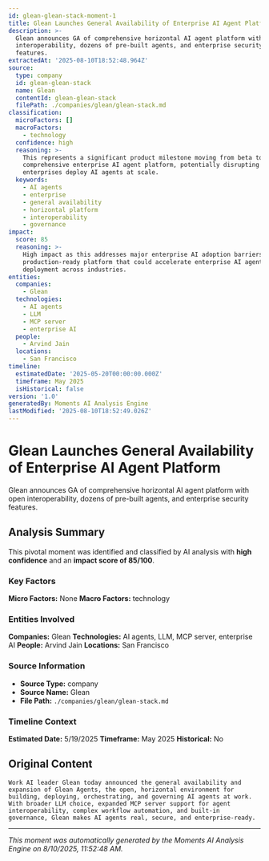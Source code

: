 ```yaml
---
id: glean-glean-stack-moment-1
title: Glean Launches General Availability of Enterprise AI Agent Platform
description: >-
  Glean announces GA of comprehensive horizontal AI agent platform with open
  interoperability, dozens of pre-built agents, and enterprise security
  features.
extractedAt: '2025-08-10T18:52:48.964Z'
source:
  type: company
  id: glean-glean-stack
  name: Glean
  contentId: glean-glean-stack
  filePath: ./companies/glean/glean-stack.md
classification:
  microFactors: []
  macroFactors:
    - technology
  confidence: high
  reasoning: >-
    This represents a significant product milestone moving from beta to GA for a
    comprehensive enterprise AI agent platform, potentially disrupting how
    enterprises deploy AI agents at scale.
  keywords:
    - AI agents
    - enterprise
    - general availability
    - horizontal platform
    - interoperability
    - governance
impact:
  score: 85
  reasoning: >-
    High impact as this addresses major enterprise AI adoption barriers with a
    production-ready platform that could accelerate enterprise AI agent
    deployment across industries.
entities:
  companies:
    - Glean
  technologies:
    - AI agents
    - LLM
    - MCP server
    - enterprise AI
  people:
    - Arvind Jain
  locations:
    - San Francisco
timeline:
  estimatedDate: '2025-05-20T00:00:00.000Z'
  timeframe: May 2025
  isHistorical: false
version: '1.0'
generatedBy: Moments AI Analysis Engine
lastModified: '2025-08-10T18:52:49.026Z'
---
```

# Glean Launches General Availability of Enterprise AI Agent Platform

Glean announces GA of comprehensive horizontal AI agent platform with open interoperability, dozens of pre-built agents, and enterprise security features.

## Analysis Summary

This pivotal moment was identified and classified by AI analysis with **high confidence** and an **impact score of 85/100**.

### Key Factors

**Micro Factors:** None
**Macro Factors:** technology

### Entities Involved

**Companies:** Glean
**Technologies:** AI agents, LLM, MCP server, enterprise AI
**People:** Arvind Jain
**Locations:** San Francisco

### Source Information

- **Source Type:** company
- **Source Name:** Glean
- **File Path:** `./companies/glean/glean-stack.md`

### Timeline Context

**Estimated Date:** 5/19/2025
**Timeframe:** May 2025
**Historical:** No

## Original Content

```
Work AI leader Glean today announced the general availability and expansion of Glean Agents, the open, horizontal environment for building, deploying, orchestrating, and governing AI agents at work. With broader LLM choice, expanded MCP server support for agent interoperability, complex workflow automation, and built-in governance, Glean makes AI agents real, secure, and enterprise-ready.
```

---

*This moment was automatically generated by the Moments AI Analysis Engine on 8/10/2025, 11:52:48 AM.*
